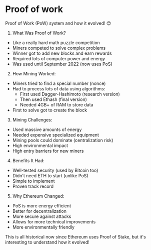 # Proof of work
Proof of Work (PoW) system and how it evolved! 😊

1. What Was Proof of Work?
- Like a really hard math puzzle competition
- Miners competed to solve complex problems
- Winner got to add new blocks and earn rewards
- Required lots of computer power and energy
- Was used until September 2022 (now uses PoS)

2. How Mining Worked:
- Miners tried to find a special number (nonce)
- Had to process lots of data using algorithms:
  * First used Dagger-Hashimoto (research version)
  * Then used Ethash (final version)
  * Needed 4GB+ of RAM to store data
- First to solve got to create the block

3. Mining Challenges:
- Used massive amounts of energy
- Needed expensive specialized equipment
- Mining pools could dominate (centralization risk)
- High environmental impact
- High entry barriers for new miners

4. Benefits It Had:
- Well-tested security (used by Bitcoin too)
- Didn't need ETH to start (unlike PoS)
- Simple to implement
- Proven track record

5. Why Ethereum Changed:
- PoS is more energy efficient
- Better for decentralization
- More secure against attacks
- Allows for more technical improvements
- More environmentally friendly

This is all historical now since Ethereum uses Proof of Stake, but it's interesting to understand how it evolved! 